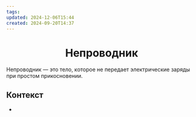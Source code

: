 ```yaml
---
tags: 
updated: 2024-12-06T15:44
created: 2024-09-20T14:37
---
```

<center> <h1> <b> Непроводник </b> </h1> </center>

 Непроводник — это тело, которое не передает электрические заряды при простом прикосновении.



## Контекст
- 

